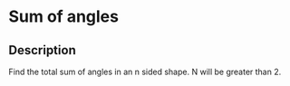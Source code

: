 # Sum of angles

## Description

Find the total sum of angles in an n sided shape. N will be greater than 2.